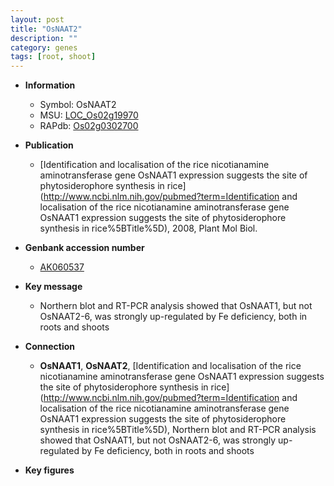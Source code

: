 ```yaml
---
layout: post
title: "OsNAAT2"
description: ""
category: genes
tags: [root, shoot]
---
```


* **Information**  
    + Symbol: OsNAAT2  
    + MSU: [LOC_Os02g19970](http://rice.plantbiology.msu.edu/cgi-bin/ORF_infopage.cgi?orf=LOC_Os02g19970)  
    + RAPdb: [Os02g0302700](http://rapdb.dna.affrc.go.jp/viewer/gbrowse_details/irgsp1?name=Os02g0302700)  

* **Publication**  
    + [Identification and localisation of the rice nicotianamine aminotransferase gene OsNAAT1 expression suggests the site of phytosiderophore synthesis in rice](http://www.ncbi.nlm.nih.gov/pubmed?term=Identification and localisation of the rice nicotianamine aminotransferase gene OsNAAT1 expression suggests the site of phytosiderophore synthesis in rice%5BTitle%5D), 2008, Plant Mol Biol.

* **Genbank accession number**  
    + [AK060537](http://www.ncbi.nlm.nih.gov/nuccore/AK060537)

* **Key message**  
    + Northern blot and RT-PCR analysis showed that OsNAAT1, but not OsNAAT2-6, was strongly up-regulated by Fe deficiency, both in roots and shoots

* **Connection**  
    + __OsNAAT1__, __OsNAAT2__, [Identification and localisation of the rice nicotianamine aminotransferase gene OsNAAT1 expression suggests the site of phytosiderophore synthesis in rice](http://www.ncbi.nlm.nih.gov/pubmed?term=Identification and localisation of the rice nicotianamine aminotransferase gene OsNAAT1 expression suggests the site of phytosiderophore synthesis in rice%5BTitle%5D),  Northern blot and RT-PCR analysis showed that OsNAAT1, but not OsNAAT2-6, was strongly up-regulated by Fe deficiency, both in roots and shoots

* **Key figures**  



